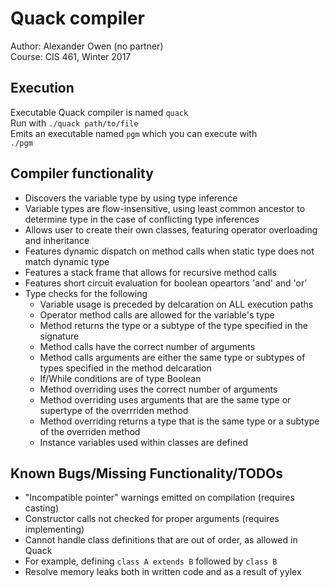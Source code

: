 # Quack compiler  
Author: Alexander Owen (no partner)  
Course: CIS 461, Winter 2017  
## Execution  
Executable Quack compiler is named `quack`  
Run with `./quack path/to/file`  
Emits an executable named `pgm` which you can execute with  
`./pgm`    
## Compiler functionality  
- Discovers the variable type by using type inference  
- Variable types are flow-insensitive, using least common ancestor to determine 
type in the case of conflicting type inferences  
- Allows user to create their own classes, featuring operator overloading and
inheritance  
- Features dynamic dispatch on method calls when static type does not match
dynamic type  
- Features a stack frame that allows for recursive method calls  
- Features short circuit evaluation for boolean opeartors 'and' and 'or'  
- Type checks for the following  
  - Variable usage is preceded by delcaration on ALL execution paths  
  - Operator method calls are allowed for the variable's type  
  - Method returns the type or a subtype of the type specified in the signature
  - Method calls have the correct number of arguments
  - Method calls arguments are either the same type or subtypes of types specified
in the method delcaration  
  - If/While conditions are of type Boolean  
  - Method overriding uses the correct number of arguments
  - Method overriding uses arguments that are the same type or supertype of the overrriden
method  
  - Method overriding returns a type that is the same type or a subtype of the 
overriden method  
  - Instance variables used within classes are defined

## Known Bugs/Missing Functionality/TODOs  
- "Incompatible pointer" warnings emitted on compilation (requires casting)  
- Constructor calls not checked for proper arguments (requires implementing)  
- Cannot handle class definitions that are out of order, as allowed in Quack  
 - For example, defining `class A extends B` followed by `class B`  
- Resolve memory leaks both in written code and as a result of yylex
